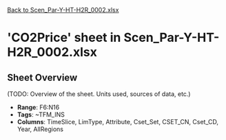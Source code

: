 [Back to Scen_Par-Y-HT-H2R_0002.xlsx](README.md)

# 'CO2Price' sheet in Scen_Par-Y-HT-H2R_0002.xlsx

## Sheet Overview

(TODO: Overview of the sheet. Units used, sources of data, etc.)

- **Range**: F6:N16
- **Tags**: ~TFM_INS
- **Columns**: TimeSlice, LimType, Attribute, Cset_Set, CSET_CN, Cset_CD, Year, AllRegions

